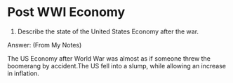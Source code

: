 # Post WWI Economy

1. Describe the state of the United States Economy after the war. 

Answer: (From My Notes)

The US Economy after World War was almost as if someone threw the boomerang by accident.The US fell into a slump, while allowing an increase in inflation.

